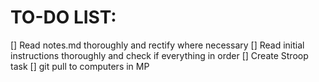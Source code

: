 ﻿# TO-DO LIST:

[] Read notes.md thoroughly and rectify where necessary
[] Read initial instructions thoroughly and check if everything in order
[] Create Stroop task
[] git pull to computers in MP

